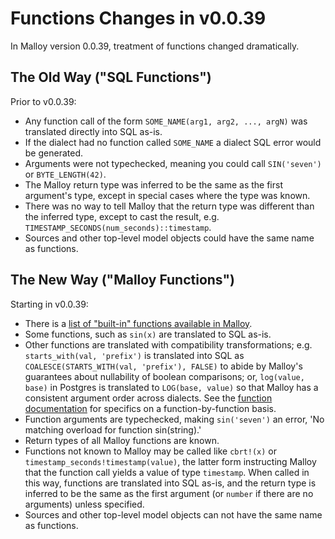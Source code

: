 # Functions Changes in v0.0.39

In Malloy version 0.0.39, treatment of functions changed dramatically. 

## The Old Way ("SQL Functions")

Prior to v0.0.39:

* Any function call of the form `SOME_NAME(arg1, arg2, ..., argN)` was translated directly into SQL as-is. 
* If the dialect had no function called `SOME_NAME` a dialect SQL error would be generated. 
* Arguments were not typechecked, meaning you could call `SIN('seven')` or `BYTE_LENGTH(42)`. 
* The Malloy return type was inferred to be the same as the first argument's type, except in special cases where the type was known.
* There was no way to tell Malloy that the return type was different than the inferred type, except to cast the result, e.g. `TIMESTAMP_SECONDS(num_seconds)::timestamp`.
* Sources and other top-level model objects could have the same name as functions.

## The New Way ("Malloy Functions")

Starting in v0.0.39:

* There is a [list of "built-in" functions available in Malloy](./functions.md#all-functions).
* Some functions, such as `sin(x)` are translated to SQL as-is.
* Other functions are translated with compatibility transformations; e.g. `starts_with(val, 'prefix')` is translated into SQL as <code>COALESCE(STARTS_WITH(val, 'prefix'), FALSE)</code> to abide by Malloy's guarantees about nullability of boolean comparisons; or, `log(value, base)` in Postgres is translated to <code>LOG(base, value)</code> so that Malloy has a consistent argument order across dialects. See the [function documentation](./functions.md) for specifics on a function-by-function basis.
* Function arguments are typechecked, making `sin('seven')` an error, 'No matching overload for function sin(string).'
* Return types of all Malloy functions are known.
* Functions not known to Malloy may be called like `cbrt!(x)` or `timestamp_seconds!timestamp(value)`, the latter form instructing Malloy that the function call yields a value of type `timestamp`. When called in this way, functions are translated into SQL as-is, and the return type is inferred to be the same as the first argument (or `number` if there are no arguments) unless specified. 
* Sources and other top-level model objects can not have the same name as functions.